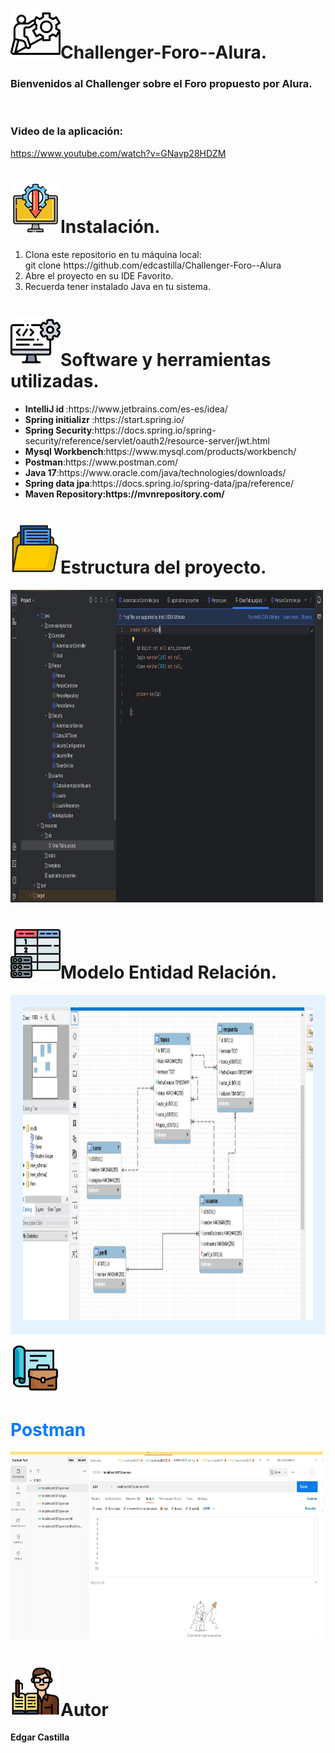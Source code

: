
   
# <img src="challenger.png" width="80" height="80">Challenger-Foro--Alura.
<b><h3>Bienvenidos al Challenger sobre el Foro propuesto por Alura.</h3></b><br>
<b><h3>Video de la aplicación:</h3></b>
https://www.youtube.com/watch?v=GNavp28HDZM

#  <img src="instalacion.png" width="80" height="80">Instalación.
<div>
<ol>
  <li>Clona este repositorio en tu máquina local:<br> git clone
   https://github.com/edcastilla/Challenger-Foro--Alura</li>
  <li>Abre el proyecto en su IDE Favorito.</li>
  <li>Recuerda tener instalado Java en tu sistema.</li>
</ol>
  </div>
  
# <img src="software.png" width="80" height="80">Software y herramientas utilizadas.

<ul>
    <li><b>IntelliJ id </b>:https://www.jetbrains.com/es-es/idea/ </li>
    <li><b>Spring initializr </b>:https://start.spring.io/</li>
    <li><b>Spring Security</b>:https://docs.spring.io/spring-security/reference/servlet/oauth2/resource-server/jwt.html</li>
    <li><b>Mysql Workbench</b>:https://www.mysql.com/products/workbench/</li>
    <li><b>Postman</b>:https://www.postman.com/</li>
    <li><b>Java 17</b>:https://www.oracle.com/java/technologies/downloads/<br></li>
    <li><b>Spring data jpa</b>:https://docs.spring.io/spring-data/jpa/reference/<br></li>
   <li><b>Maven Repository:https://mvnrepository.com/<br></li>
</ul>



# <img src="carpeta.png" width="80" height="80">Estructura del proyecto.

<img src="IMAGENINTELLIJID.JPG" width="500" height="500">

# <img src="tabla.png" width="80" height="80">Modelo Entidad Relación.
<div style="background-color: #e6f3ff; padding: 20px;">
<img src="ENTIDAD_RELACION_MYSQLWORBENCH.JPG" width="500" height="500">
</div>

<img src="postman.png" width="80" height="80"><h1 style="color: #007bff;">Postman</h1>
<img src="IMAGENPOSTMAN.JPG" width="500" height="300">

# <img src="editor.png" width="80" height="80">Autor
Edgar Castilla


